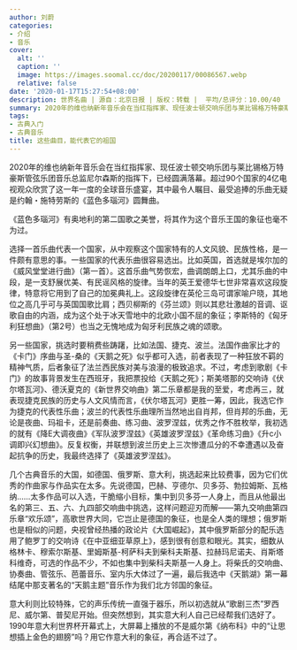 ```yaml
---
author: 刘蔚
categories:
- 介绍
- 音乐
cover:
  alt: ''
  caption: ''
  image: https://images.soomal.cc/doc/20200117/00086567.webp
  relative: false
date: '2020-01-17T15:27:54+08:00'
description: 世界名曲 | 源自：北京日报 | 版权：转载 |  平均/总评分：10.00/40
summary: 2020年的维也纳新年音乐会在当红指挥家、现任波士顿交响乐团与莱比锡格万特豪斯管弦乐团音乐总监尼尔森斯的指挥下，已经圆满落幕。超过90个国家的4亿电视观众欣赏了这一年一度的全球音乐盛宴，其中最令人瞩目、最受追捧的乐曲无疑是约翰・施特劳斯的《蓝色多瑙河》圆舞曲……
tags:
- 古典入门
- 古典音乐
title: 这些曲目，能代表它的祖国
---
```


2020年的维也纳新年音乐会在当红指挥家、现任波士顿交响乐团与莱比锡格万特豪斯管弦乐团音乐总监尼尔森斯的指挥下，已经圆满落幕。超过90个国家的4亿电视观众欣赏了这一年一度的全球音乐盛宴，其中最令人瞩目、最受追捧的乐曲无疑是约翰・施特劳斯的《蓝色多瑙河》圆舞曲。

《蓝色多瑙河》有奥地利的第二国歌之美誉，将其作为这个音乐王国的象征也毫不为过。

选择一首乐曲代表一个国家，从中观察这个国家特有的人文风貌、民族性格，是一件颇有意思的事。一些国家的代表乐曲很容易选出。比如英国，首选就是埃尔加的《威风堂堂进行曲》（第一首）。这首乐曲气势恢宏，曲调朗朗上口，尤其乐曲的中段，是一支舒展优美、有民谣风格的旋律。当年的英王爱德华七世非常喜欢这段旋律，特意将它用到了自己的加冕典礼上。这段旋律在英伦三岛可谓家喻户晓，其地位之高几乎可与英国国歌比肩；西贝柳斯的《芬兰颂》则以其悲壮激越的音调、讴歌自由的内涵，成为这个处于冰天雪地中的北欧小国不屈的象征；李斯特的《匈牙利狂想曲》（第2号）也当之无愧地成为匈牙利民族之魂的颂歌。

另一些国家，挑选时要稍费些踌躇，比如法国、捷克、波兰。法国作曲家比才的《卡门》序曲与圣-桑的《天鹅之死》似乎都可入选，前者表现了一种狂放不羁的精神气质，后者象征了法兰西民族对美与浪漫的极致追求。不过，考虑到歌剧《卡门》的故事背景发生在西班牙，我把票投给《天鹅之死》；斯美塔那的交响诗《伏尔塔瓦河》、德沃夏克的《新世界交响曲》第二乐章都是我的至爱，考虑再三，就表现捷克民族的历史与人文风情而言，《伏尔塔瓦河》更胜一筹，因此，我选它作为捷克的代表性乐曲；波兰的代表性乐曲理所当然地出自肖邦，但肖邦的乐曲，无论是夜曲、玛祖卡，还是前奏曲、练习曲、波罗涅兹，优秀之作不胜枚举，我初选的就有《降E大调夜曲》《军队波罗涅兹》《英雄波罗涅兹》《革命练习曲》《升c小调即兴幻想曲》。反复权衡，并联想到波兰历史上三次惨遭瓜分的不幸遭遇以及奋起抗争的历史，我最终选择了《英雄波罗涅兹》。

几个古典音乐的大国，如德国、俄罗斯、意大利，挑选起来比较费事，因为它们优秀的作曲家与作品实在太多。先说德国，巴赫、亨德尔、贝多芬、勃拉姆斯、瓦格纳……太多作品可以入选，干脆缩小目标，集中到贝多芬一人身上，而且从他最出名的第三、五、六、九四部交响曲中挑选，这样问题迎刃而解――第九交响曲第四乐章“欢乐颂”，高歌世界大同，它岂止是德国的象征，也是全人类的理想；俄罗斯也是相似的问题，央视曾经热播的政论片《大国崛起》，其中俄罗斯部分的配乐选用了鲍罗丁的交响诗《在中亚细亚草原上》，感到很有创意和眼光。其实，细数从格林卡、穆索尔斯基、里姆斯基-柯萨科夫到柴科夫斯基、拉赫玛尼诺夫、肖斯塔科维奇，可选的作品不少，不如也集中到柴科夫斯基一人身上。将柴氏的交响曲、协奏曲、管弦乐、芭蕾音乐、室内乐大体过了一遍，最后我选中《天鹅湖》第一幕结尾中那支著名的“天鹅主题”音乐作为我们北方邻国的象征。

意大利则比较特殊，它的声乐传统一直强于器乐，所以初选就从“歌剧三杰”罗西尼、威尔第、普契尼开始。但突然想到，其实意大利人自己已经帮我们选好了。1990年意大利世界杯开幕式上，大屏幕上播放的不是威尔第《纳布科》中的“让思想插上金色的翅膀”吗？用它作意大利的象征，再合适不过了。